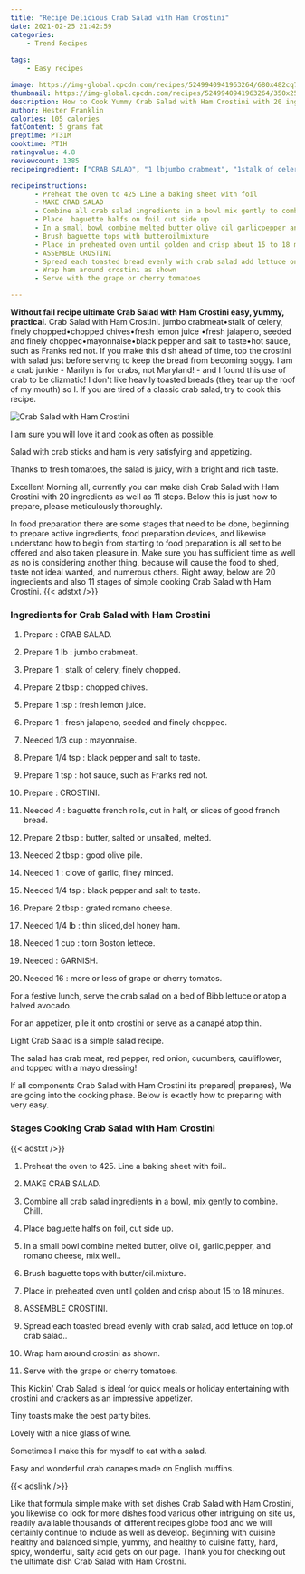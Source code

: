 ```yaml
---
title: "Recipe Delicious Crab Salad with Ham Crostini"
date: 2021-02-25 21:42:59
categories:
    - Trend Recipes
    
tags:
    - Easy recipes

image: https://img-global.cpcdn.com/recipes/5249940941963264/680x482cq70/crab-salad-with-ham-crostini-recipe-main-photo.jpg
thumbnail: https://img-global.cpcdn.com/recipes/5249940941963264/350x250cq70/crab-salad-with-ham-crostini-recipe-main-photo.jpg
description: How to Cook Yummy Crab Salad with Ham Crostini with 20 ingredients and 11 stages of easy cooking.
author: Hester Franklin
calories: 105 calories
fatContent: 5 grams fat
preptime: PT31M
cooktime: PT1H
ratingvalue: 4.8
reviewcount: 1385
recipeingredient: ["CRAB SALAD", "1 lbjumbo crabmeat", "1stalk of celery finely chopped", "2 tbspchopped chives", "1 tspfresh lemon juice", "1fresh jalapeno seeded and finely choppec", "1/3 cupmayonnaise", "1/4 tspblack pepper and salt to taste", "1 tsphot sauce such as Franks red not", "CROSTINI", "4baguette french rolls cut in half or slices of good french bread", "2 tbspbutter salted or unsalted melted", "2 tbspgood olive pile", "1clove of garlic finey minced", "1/4 tspblack pepper and salt to taste", "2 tbspgrated romano cheese", "1/4 lbthin sliceddeI honey ham", "1 cuptorn Boston lettece", "GARNISH", "16more or less of grape or cherry tomatos"]

recipeinstructions: 
      - Preheat the oven to 425 Line a baking sheet with foil 
      - MAKE CRAB SALAD 
      - Combine all crab salad ingredients in a bowl mix gently to combine  Chill 
      - Place  baguette halfs on foil cut side up 
      - In a small bowl combine melted butter olive oil garlicpepper and romano cheese mix well 
      - Brush baguette tops with butteroilmixture 
      - Place in preheated oven until golden and crisp about 15 to 18 minutes 
      - ASSEMBLE CROSTINI 
      - Spread each toasted bread evenly with crab salad add lettuce on topof crab salad 
      - Wrap ham around crostini as shown 
      - Serve with the grape or cherry tomatoes

---
```




**Without fail recipe ultimate Crab Salad with Ham Crostini easy, yummy, practical**. Crab Salad with Ham Crostini. jumbo crabmeat•stalk of celery, finely chopped•chopped chives•fresh lemon juice •fresh jalapeno, seeded and finely choppec•mayonnaise•black pepper and salt to taste•hot sauce, such as Franks red not. If you make this dish ahead of time, top the crostini with salad just before serving to keep the bread from becoming soggy. I am a crab junkie - Marilyn is for crabs, not Maryland! - and I found this use of crab to be clizmatic! I don&#39;t like heavily toasted breads (they tear up the roof of my mouth) so I. If you are tired of a classic crab salad, try to cook this recipe.


![Crab Salad with Ham Crostini](https://img-global.cpcdn.com/recipes/5249940941963264/680x482cq70/crab-salad-with-ham-crostini-recipe-main-photo.jpg "Crab Salad with Ham Crostini")



I am sure you will love it and cook as often as possible.

Salad with crab sticks and ham is very satisfying and appetizing.

Thanks to fresh tomatoes, the salad is juicy, with a bright and rich taste.


Excellent Morning all, currently you can make dish Crab Salad with Ham Crostini with 20 ingredients as well as 11 steps. Below this is just how to prepare, please meticulously thoroughly.

In food preparation there are some stages that need to be done, beginning to prepare active ingredients, food preparation devices, and likewise understand how to begin from starting to food preparation is all set to be offered and also taken pleasure in. Make sure you has sufficient time as well as no is considering another thing, because will cause the food to shed, taste not ideal wanted, and numerous others. Right away, below are 20 ingredients and also 11 stages of simple cooking Crab Salad with Ham Crostini.
{{< adstxt />}}

### Ingredients for Crab Salad with Ham Crostini


1. Prepare  : CRAB SALAD.

1. Prepare 1 lb : jumbo crabmeat.

1. Prepare 1 : stalk of celery, finely chopped.

1. Prepare 2 tbsp : chopped chives.

1. Prepare 1 tsp : fresh lemon juice.

1. Prepare 1 : fresh jalapeno, seeded and finely choppec.

1. Needed 1/3 cup : mayonnaise.

1. Prepare 1/4 tsp : black pepper and salt to taste.

1. Prepare 1 tsp : hot sauce, such as Franks red not.

1. Prepare  : CROSTINI.

1. Needed 4 : baguette french rolls, cut in half, or slices of good french bread.

1. Prepare 2 tbsp : butter, salted or unsalted, melted.

1. Needed 2 tbsp : good olive pile.

1. Needed 1 : clove of garlic, finey minced.

1. Needed 1/4 tsp : black pepper and salt to taste.

1. Prepare 2 tbsp : grated romano cheese.

1. Needed 1/4 lb : thin sliced,deI honey ham.

1. Needed 1 cup : torn Boston lettece.

1. Needed  : GARNISH.

1. Needed 16 : more or less of grape or cherry tomatos.


For a festive lunch, serve the crab salad on a bed of Bibb lettuce or atop a halved avocado.

For an appetizer, pile it onto crostini or serve as a canapé atop thin.

Light Crab Salad is a simple salad recipe.

The salad has crab meat, red pepper, red onion, cucumbers, cauliflower, and topped with a mayo dressing!


If all components Crab Salad with Ham Crostini its prepared| prepares}, We are going into the cooking phase. Below is exactly how to preparing with very easy.

### Stages Cooking Crab Salad with Ham Crostini

{{< adstxt />}}


1. Preheat the oven to 425. Line a baking sheet with foil..



1. MAKE CRAB SALAD.



1. Combine all crab salad ingredients in a bowl, mix gently to combine.  Chill.



1. Place  baguette halfs on foil, cut side up.



1. In a small bowl combine melted butter, olive oil, garlic,pepper, and romano cheese, mix well..



1. Brush baguette tops with butter/oil.mixture.



1. Place in preheated oven until golden and crisp about 15 to 18 minutes.



1. ASSEMBLE CROSTINI.



1. Spread each toasted bread evenly with crab salad, add lettuce on top.of crab salad..



1. Wrap ham around crostini as shown.



1. Serve with the grape or cherry tomatoes.




This Kickin&#39; Crab Salad is ideal for quick meals or holiday entertaining with crostini and crackers as an impressive appetizer.

Tiny toasts make the best party bites.

Lovely with a nice glass of wine.

Sometimes I make this for myself to eat with a salad.

Easy and wonderful crab canapes made on English muffins.


{{< adslink />}}

Like that formula simple make with set dishes Crab Salad with Ham Crostini, you likewise do look for more dishes food various other intriguing on site us, readily available thousands of different recipes globe food and we will certainly continue to include as well as develop. Beginning with cuisine healthy and balanced simple, yummy, and healthy to cuisine fatty, hard, spicy, wonderful, salty acid gets on our page. Thank you for checking out the ultimate dish Crab Salad with Ham Crostini.
